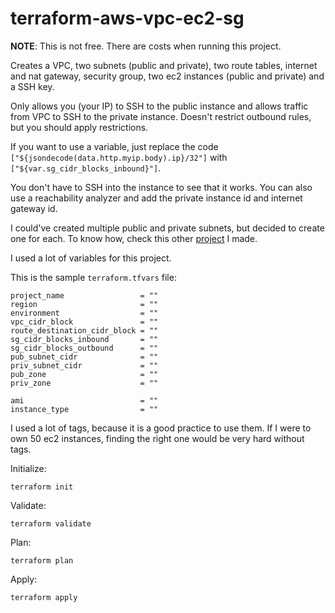 # terraform-aws-vpc-ec2-sg

**NOTE**: This is not free. There are costs when running this project.

Creates a VPC, two subnets (public and private), two route tables, internet and nat gateway, security group, two ec2 instances (public and private) and a SSH key.

Only allows you (your IP) to SSH to the public instance and allows traffic from VPC to SSH to the private instance. Doesn't restrict outbound rules, but you should apply restrictions.

If you want to use a variable, just replace the code `["${jsondecode(data.http.myip.body).ip}/32"]` with `["${var.sg_cidr_blocks_inbound}"]`.

You don't have to SSH into the instance to see that it works. You can also use a reachability analyzer and add the private instance id and internet gateway id.

I could've created multiple public and private subnets, but decided to create one for each. To know how, check this other [project](https://github.com/endormi/terraform-aws-vpc) I made.

I used a lot of variables for this project.

This is the sample `terraform.tfvars` file:

```
project_name                 = ""
region                       = ""
environment                  = ""
vpc_cidr_block               = ""
route_destination_cidr_block = ""
sg_cidr_blocks_inbound       = ""
sg_cidr_blocks_outbound      = ""
pub_subnet_cidr              = ""
priv_subnet_cidr             = ""
pub_zone                     = ""
priv_zone                    = ""

ami                          = ""
instance_type                = ""
```

I used a lot of tags, because it is a good practice to use them. If I were to own 50 ec2 instances, finding the right one would be very hard without tags.

Initialize:

```
terraform init
```

Validate:

```
terraform validate
```

Plan:

```
terraform plan
```

Apply:

```
terraform apply
```
